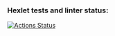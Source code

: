### Hexlet tests and linter status:
[![Actions Status](https://github.com/sazanik/js-oop-project-62/actions/workflows/hexlet-check.yml/badge.svg)](https://github.com/sazanik/js-oop-project-62/actions)